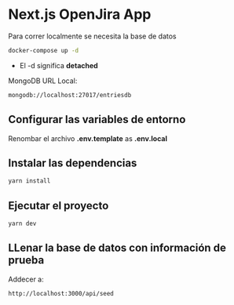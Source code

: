 # Next.js OpenJira App
Para correr localmente se necesita la base de datos

```bash
docker-compose up -d
```

* El -d significa __detached__

MongoDB URL Local:
```bash
mongodb://localhost:27017/entriesdb
```

## Configurar las variables de entorno
Renombar el archivo __.env.template__ as __.env.local__

## Instalar las dependencias
```bash
yarn install
```

## Ejecutar el proyecto
```bash
yarn dev
```


## LLenar la base de datos con información de prueba
Addecer a:
```
http://localhost:3000/api/seed
```
